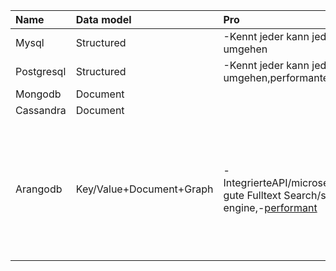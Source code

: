 |Name|Data model|Pro|Kontra|Skalierbarkeit
|:-|:-|:-|:-|:-|
|Mysql|Structured|-Kennt jeder kann jeder mit umgehen|||
|Postgresql|Structured|-Kennt jeder kann jeder mit umgehen,performanter als mysql|||
|Mongodb|Document||||
|Cassandra|Document||||
|Arangodb|Key/Value+Document+Graph|-IntegrierteAPI/microservices,Sehr gute Fulltext Search/search engine,-[performant](https://www.arangodb.com/2018/02/nosql-performance-benchmark-2018-mongodb-postgresql-orientdb-neo4j-arangodb/)|-Query language mit der wenige im team gearbeitet haben, aber sehr ähnlich zus sql: [AQL](https://www.arangodb.com/why-arangodb/sql-aql-comparison/)|[Master/Master](https://www.arangodb.com/why-arangodb/cluster/)|
